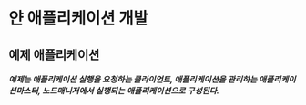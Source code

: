 # 얀 애플리케이션 개발
## 예제 애플리케이션
##### 예제는 애플리케이션 실행을 요청하는 클라이언트, 애플리케이션을 관리하는 애플리케이션마스터, 노드매니저에서 실행되는 애플리케이션으로 구성된다.



